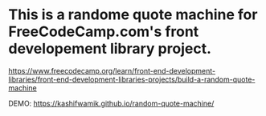 # This is a randome quote machine for FreeCodeCamp.com's front developement library project.

https://www.freecodecamp.org/learn/front-end-development-libraries/front-end-development-libraries-projects/build-a-random-quote-machine

DEMO: https://kashifwamik.github.io/random-quote-machine/
